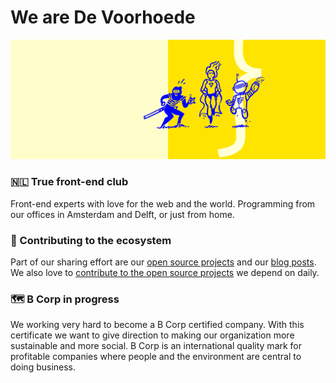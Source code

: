 # We are De Voorhoede

![Illustration banner in blue & yellow showing a variety of characters.](/profile/gh-profile-banner.png)

### 🇳🇱 True front-end club
Front-end experts with love for the web and the world. Programming from our offices in Amsterdam and Delft, or just from home.

### 🦦 Contributing to the ecosystem
Part of our sharing effort are our [open source projects](https://github.com/orgs/voorhoede/repositories?q=open-source) and our [blog posts](https://www.voorhoede.nl/en/blog/). We also love to [contribute to the open source projects](https://opencollective.com/devoorhoede) we depend on daily.

### 🗺️ B Corp in progress
We working very hard to become a B Corp certified company. With this certificate we want to give direction to making our organization more sustainable and more social. B Corp is an international quality mark for profitable companies where people and the environment are central to doing business.
